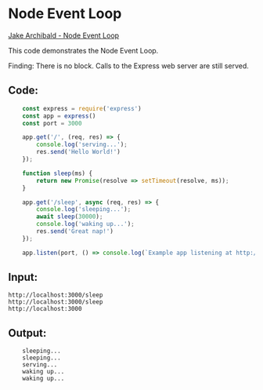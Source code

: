 # Node Event Loop

[Jake Archibald - Node Event Loop](https://www.youtube.com/watch?v=cCOL7MC4Pl0&feature=youtu.be) 

This code demonstrates the Node Event Loop.  

Finding: There is no block.  Calls to the Express web server are still served.

## Code:
```javascript
    const express = require('express')
    const app = express()
    const port = 3000

    app.get('/', (req, res) => {
        console.log('serving...');
        res.send('Hello World!')
    });

    function sleep(ms) {
        return new Promise(resolve => setTimeout(resolve, ms));
    }

    app.get('/sleep', async (req, res) => {
        console.log('sleeping...');
        await sleep(30000);
        console.log('waking up...');
        res.send('Great nap!')
    });

    app.listen(port, () => console.log(`Example app listening at http://localhost:${port}`))
```

## Input:

```
http://localhost:3000/sleep
http://localhost:3000/sleep
http://localhost:3000
```

## Output:
```output
    sleeping...
    sleeping...
    serving...
    waking up...
    waking up...
```